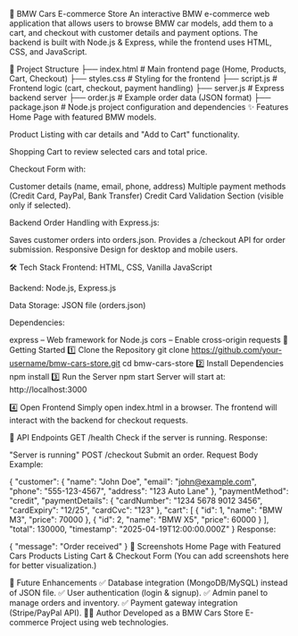 🚗 BMW Cars E-commerce Store
An interactive BMW e-commerce web application that allows users to browse BMW car models, add them to a cart, and checkout with customer details and payment options. The backend is built with Node.js & Express, while the frontend uses HTML, CSS, and JavaScript.

📂 Project Structure
├── index.html       # Main frontend page (Home, Products, Cart, Checkout)
├── styles.css       # Styling for the frontend
├── script.js        # Frontend logic (cart, checkout, payment handling)
├── server.js        # Express backend server
├── order.js         # Example order data (JSON format)
├── package.json     # Node.js project configuration and dependencies
✨ Features
Home Page with featured BMW models.

Product Listing with car details and "Add to Cart" functionality.

Shopping Cart to review selected cars and total price.

Checkout Form with:

Customer details (name, email, phone, address)
Multiple payment methods (Credit Card, PayPal, Bank Transfer)
Credit Card Validation Section (visible only if selected).

Backend Order Handling with Express.js:

Saves customer orders into orders.json.
Provides a /checkout API for order submission.
Responsive Design for desktop and mobile users.

🛠️ Tech Stack
Frontend: HTML, CSS, Vanilla JavaScript

Backend: Node.js, Express.js

Data Storage: JSON file (orders.json)

Dependencies:

express – Web framework for Node.js
cors – Enable cross-origin requests
🚀 Getting Started
1️⃣ Clone the Repository
git clone https://github.com/your-username/bmw-cars-store.git
cd bmw-cars-store
2️⃣ Install Dependencies
npm install
3️⃣ Run the Server
npm start
Server will start at: http://localhost:3000

4️⃣ Open Frontend
Simply open index.html in a browser. The frontend will interact with the backend for checkout requests.

📡 API Endpoints
GET /health
Check if the server is running. Response:

"Server is running"
POST /checkout
Submit an order. Request Body Example:

{
  "customer": {
    "name": "John Doe",
    "email": "john@example.com",
    "phone": "555-123-4567",
    "address": "123 Auto Lane"
  },
  "paymentMethod": "credit",
  "paymentDetails": {
    "cardNumber": "1234 5678 9012 3456",
    "cardExpiry": "12/25",
    "cardCvc": "123"
  },
  "cart": [
    { "id": 1, "name": "BMW M3", "price": 70000 },
    { "id": 2, "name": "BMW X5", "price": 60000 }
  ],
  "total": 130000,
  "timestamp": "2025-04-19T12:00:00.000Z"
}
Response:

{ "message": "Order received" }
🎨 Screenshots
Home Page with Featured Cars
Products Listing
Cart & Checkout Form
(You can add screenshots here for better visualization.)

📌 Future Enhancements
✅ Database integration (MongoDB/MySQL) instead of JSON file.
✅ User authentication (login & signup).
✅ Admin panel to manage orders and inventory.
✅ Payment gateway integration (Stripe/PayPal API).
👨‍💻 Author
Developed as a BMW Cars Store E-commerce Project using web technologies.
